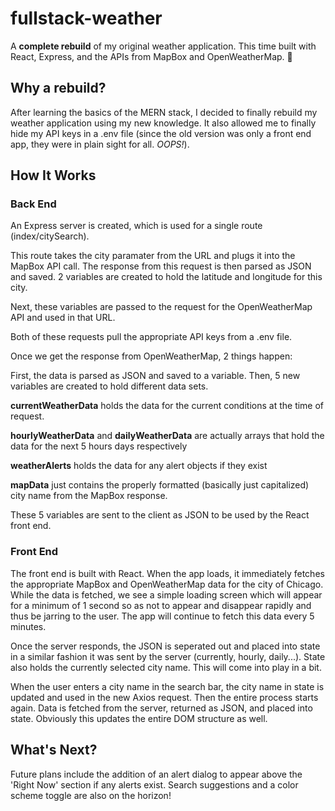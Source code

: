 # fullstack-weather

A **complete rebuild** of my original weather application. This time built with React, Express, and the APIs from MapBox and OpenWeatherMap. 🤠

## Why a rebuild?

After learning the basics of the MERN stack, I decided to finally rebuild my weather application using my new knowledge. It also allowed me to finally hide my API keys in a .env file (since the old version was only a front end app, they were in plain sight for all. *OOPS!*).

## How It Works

### Back End

An Express server is created, which is used for a single route (index/citySearch).

This route takes the city paramater from the URL and plugs it into the MapBox API call. The response from this request is then parsed as JSON and saved. 2 variables are created to hold the latitude and longitude for this city.

Next, these variables are passed to the request for the OpenWeatherMap API and used in that URL.

Both of these requests pull the appropriate API keys from a .env file.

Once we get the response from OpenWeatherMap, 2 things happen:

First, the data is parsed as JSON and saved to a variable. Then, 5 new variables are created to hold different data sets.

**currentWeatherData** holds the data for the current conditions at the time of request.

**hourlyWeatherData** and **dailyWeatherData** are actually arrays that hold the data for the next 5 hours days respectively

**weatherAlerts** holds the data for any alert objects if they exist

**mapData** just contains the properly formatted (basically just capitalized) city name from the MapBox response.

These 5 variables are sent to the client as JSON to be used by the React front end.

### Front End

The front end is built with React. When the app loads, it immediately fetches the appropriate MapBox and OpenWeatherMap data for the city of Chicago. While the data is fetched, we see a simple loading screen which will appear for a minimum of 1 second so as not to appear and disappear rapidly and thus be jarring to the user. The app will continue to fetch this data every 5 minutes.

Once the server responds, the JSON is seperated out and placed into state in a similar fashion it was sent by the server (currently, hourly, daily...). State also holds the currently selected city name. This will come into play in a bit.

When the user enters a city name in the search bar, the city name in state is updated and used in the new Axios request. Then the entire process starts again. Data is fetched from the server, returned as JSON, and placed into state. Obviously this updates the entire DOM structure as well.

## What's Next?

Future plans include the addition of an alert dialog to appear above the 'Right Now' section if any alerts exist. Search suggestions and a color scheme toggle are also on the horizon!
